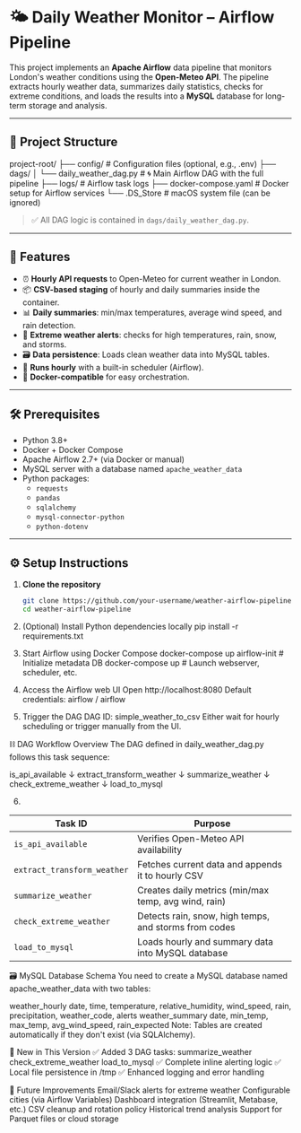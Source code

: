 # 🌤️ Daily Weather Monitor – Airflow Pipeline

This project implements an **Apache Airflow** data pipeline that monitors London's weather conditions using the **Open-Meteo API**. The pipeline extracts hourly weather data, summarizes daily statistics, checks for extreme conditions, and loads the results into a **MySQL** database for long-term storage and analysis.

---

## 📁 Project Structure

project-root/
├── config/ # Configuration files (optional, e.g., .env)
├── dags/
│ └── daily_weather_dag.py # 🌀 Main Airflow DAG with the full pipeline
├── logs/ # Airflow task logs
├── docker-compose.yaml # Docker setup for Airflow services
└── .DS_Store # macOS system file (can be ignored)


> ✅ All DAG logic is contained in `dags/daily_weather_dag.py`.

---

## 🚀 Features

- ⏰ **Hourly API requests** to Open-Meteo for current weather in London.
- 📦 **CSV-based staging** of hourly and daily summaries inside the container.
- 📊 **Daily summaries**: min/max temperatures, average wind speed, and rain detection.
- 🚨 **Extreme weather alerts**: checks for high temperatures, rain, snow, and storms.
- 🗃️ **Data persistence**: Loads clean weather data into MySQL tables.
- 🔁 **Runs hourly** with a built-in scheduler (Airflow).
- 🐳 **Docker-compatible** for easy orchestration.

---

## 🛠️ Prerequisites

- Python 3.8+
- Docker + Docker Compose
- Apache Airflow 2.7+ (via Docker or manual)
- MySQL server with a database named `apache_weather_data`
- Python packages:
  - `requests`
  - `pandas`
  - `sqlalchemy`
  - `mysql-connector-python`
  - `python-dotenv`

---

## ⚙️ Setup Instructions

1. **Clone the repository**

   ```bash
   git clone https://github.com/your-username/weather-airflow-pipeline.git
   cd weather-airflow-pipeline

2. (Optional) Install Python dependencies locally
pip install -r requirements.txt

3. Start Airflow using Docker Compose
docker-compose up airflow-init   # Initialize metadata DB
docker-compose up                # Launch webserver, scheduler, etc.

4. Access the Airflow web UI
Open http://localhost:8080
Default credentials: airflow / airflow

5. Trigger the DAG
DAG ID: simple_weather_to_csv
Either wait for hourly scheduling or trigger manually from the UI.


⛓️ DAG Workflow Overview
The DAG defined in daily_weather_dag.py follows this task sequence:

is_api_available
       ↓
extract_transform_weather
       ↓
summarize_weather
       ↓
check_extreme_weather
       ↓
load_to_mysql

6. 
| Task ID                     | Purpose                                               |
| --------------------------- | ----------------------------------------------------- |
| `is_api_available`          | Verifies Open-Meteo API availability                  |
| `extract_transform_weather` | Fetches current data and appends it to hourly CSV     |
| `summarize_weather`         | Creates daily metrics (min/max temp, avg wind, rain)  |
| `check_extreme_weather`     | Detects rain, snow, high temps, and storms from codes |
| `load_to_mysql`             | Loads hourly and summary data into MySQL database     |


🗃️ MySQL Database Schema
You need to create a MySQL database named apache_weather_data with two tables:

weather_hourly
date, time, temperature, relative_humidity, wind_speed, rain, precipitation, weather_code, alerts
weather_summary
date, min_temp, max_temp, avg_wind_speed, rain_expected
Note: Tables are created automatically if they don't exist (via SQLAlchemy).

📌 New in This Version
✅ Added 3 DAG tasks:
summarize_weather
check_extreme_weather
load_to_mysql
✅ Complete inline alerting logic
✅ Local file persistence in /tmp
✅ Enhanced logging and error handling

🔮 Future Improvements
Email/Slack alerts for extreme weather
Configurable cities (via Airflow Variables)
Dashboard integration (Streamlit, Metabase, etc.)
CSV cleanup and rotation policy
Historical trend analysis
Support for Parquet files or cloud storage

